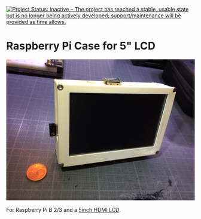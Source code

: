 [![Project Status: Inactive – The project has reached a stable, usable state but is no longer being actively developed; support/maintenance will be provided as time allows.](https://www.repostatus.org/badges/latest/inactive.svg)](https://www.repostatus.org/#inactive)

# Raspberry Pi Case for 5" LCD

![Photo](photo.jpg)

For Raspberry Pi B 2/3 and a [5inch HDMI LCD](https://web.archive.org/save/_embed/https://ru.aliexpress.com/item/Raspberry-Pi-Pi2-5inch-A-B-2B-LCD-Raspberry-pie-LCD-touch-screen/32710427826.html?ws_ab_test=searchweb0_0%2Csearchweb201602_1_116_10065_117_10068_114_115_113_10000009_10084_10083_10080_10082_10081_10060_10061_10062_10056_10055_10054_10059_10099_10078_10079_427_10103_10073_10102_10096_10052_10050_10051-10051%2Csearchweb201603_4%2Cafswitch_4&btsid=58234cae-b869-45e8-aaab-466812a54425).

